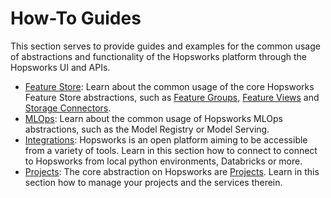 # How-To Guides

This section serves to provide guides and examples for the common usage of abstractions and functionality of the Hopsworks platform through the Hopsworks UI and APIs.

- [Feature Store](fs/overview.md): Learn about the common usage of the core Hopsworks Feature Store abstractions, such as [Feature Groups](fs/fg/overview.md), [Feature Views](fs/fv/overview.md) and [Storage Connectors](fs/sc/overview.md).
- [MLOps](mlops/overview.md): Learn about the common usage of Hopsworks MLOps abstractions, such as the Model Registry or Model Serving.
- [Integrations](integrations/overview.md): Hopsworks is an open platform aiming to be accessible from a variety of tools. Learn in this section how to connect to connect to Hopsworks from local python environments, Databricks or more.
- [Projects](projects/overview.md): The core abstraction on Hopsworks are [Projects](../concepts/projects/governance.md). Learn in this section how to manage your projects and the services therein.
